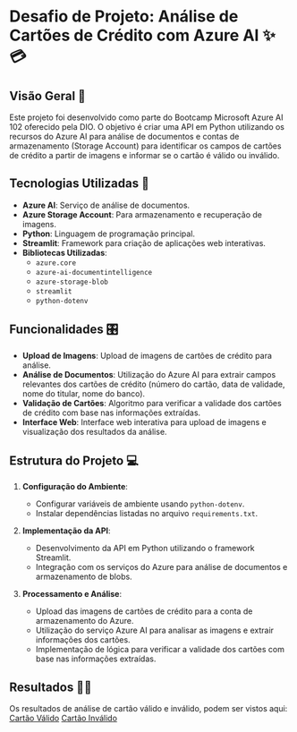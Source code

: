 # Desafio de Projeto: Análise de Cartões de Crédito com Azure AI ✨💳

## Visão Geral 🔎

Este projeto foi desenvolvido como parte do Bootcamp Microsoft Azure AI 102 oferecido pela DIO. O objetivo é criar uma API em Python utilizando os recursos do Azure AI para análise de documentos e contas de armazenamento (Storage Account) para identificar os campos de cartões de crédito a partir de imagens e informar se o cartão é válido ou inválido.

## Tecnologias Utilizadas 🧰

- **Azure AI**: Serviço de análise de documentos.
- **Azure Storage Account**: Para armazenamento e recuperação de imagens.
- **Python**: Linguagem de programação principal.
- **Streamlit**: Framework para criação de aplicações web interativas.
- **Bibliotecas Utilizadas**:
  - `azure.core`
  - `azure-ai-documentintelligence`
  - `azure-storage-blob`
  - `streamlit`
  - `python-dotenv`

## Funcionalidades 🎛️

- **Upload de Imagens**: Upload de imagens de cartões de crédito para análise.
- **Análise de Documentos**: Utilização do Azure AI para extrair campos relevantes dos cartões de crédito (número do cartão, data de validade, nome do titular, nome do banco).
- **Validação de Cartões**: Algoritmo para verificar a validade dos cartões de crédito com base nas informações extraídas.
- **Interface Web**: Interface web interativa para upload de imagens e visualização dos resultados da análise.

## Estrutura do Projeto 💻

1. **Configuração do Ambiente**:
    - Configurar variáveis de ambiente usando `python-dotenv`.
    - Instalar dependências listadas no arquivo `requirements.txt`.

2. **Implementação da API**:
    - Desenvolvimento da API em Python utilizando o framework Streamlit.
    - Integração com os serviços do Azure para análise de documentos e armazenamento de blobs.

3. **Processamento e Análise**:
    - Upload das imagens de cartões de crédito para a conta de armazenamento do Azure.
    - Utilização do serviço Azure AI para analisar as imagens e extrair informações dos cartões.
    - Implementação de lógica para verificar a validade dos cartões com base nas informações extraídas.

## Resultados 🎉📑

Os resultados de análise de cartão válido e inválido, podem ser vistos aqui:
[Cartão Válido](\resultados\cartao_valido.jpg)
[Cartão Inválido](\resultados\cartao_invalido.jpg)
